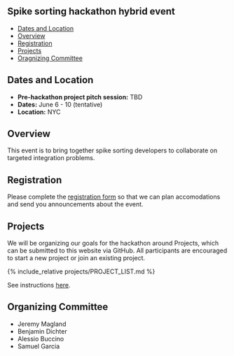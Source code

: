 ## Spike sorting hackathon hybrid event

  * [Dates and Location](#dates-and-location)
  * [Overview](#overview)
  * [Registration](#registration)
  * [Projects](#projects)
  * [Oragnizing Committee](#organizing-committee)


## Dates and Location

- **Pre-hackathon project pitch session:** TBD
- **Dates:** June 6 - 10 (tentative)
- **Location:** NYC

## Overview

This event is to bring together spike sorting developers to collaborate on targeted integration problems.

## Registration

Please complete the [registration form](https://docs.google.com/forms/d/e/1FAIpQLSeMQJ2h75_CT0rmDIcE2JEBQydY3XPhVoBPpvgxWsi4l2GqGQ/viewform?usp=sf_link) so that we can plan accomodations and send you announcements about the event.

## Projects

We will be organizing our goals for the hackathon around Projects, which can be submitted to this website via GitHub. All participants are encouraged to start a new project or join an existing project.

{% include_relative projects/PROJECT_LIST.md %}

See instructions [here](projects/README.md).

## Organizing Committee

- Jeremy Magland
- Benjamin Dichter
- Alessio Buccino
- Samuel Garcia
